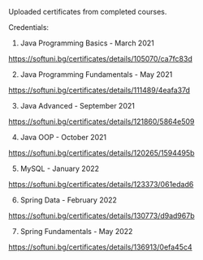 Uploaded certificates from completed courses.

Credentials:

1. Java Programming Basics - March 2021

https://softuni.bg/certificates/details/105070/ca7fc83d

2. Java Programming Fundamentals - May 2021

https://softuni.bg/certificates/details/111489/4eafa37d

3. Java Advanced - September 2021

https://softuni.bg/certificates/details/121860/5864e509

4. Java OOP - October 2021

https://softuni.bg/certificates/details/120265/1594495b

5. MySQL - January 2022

https://softuni.bg/certificates/details/123373/061edad6

6. Spring Data - February 2022

https://softuni.bg/certificates/details/130773/d9ad967b

7. Spring Fundamentals - May 2022

https://softuni.bg/certificates/details/136913/0efa45c4